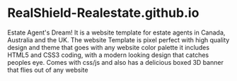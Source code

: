 # RealShield-Realestate.github.io
Estate Agent's Dream! It is a website template for estate agents in Canada, Australia and the UK. The website Template is pixel perfect with high quality design and theme that goes with any website color palette it includes HTML5 and CSS3 coding, with a modern looking design that catches peoples eye. Comes with css/js and also has a delicious boxed 3D banner that flies out of any website
